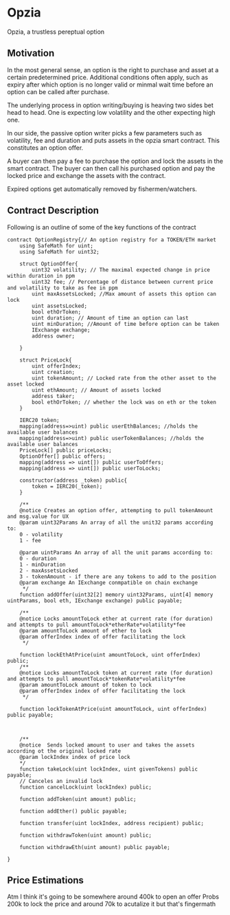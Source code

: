 # Opzia
Opzia, a trustless pereptual option

## Motivation

In the most general sense, an option is the right to purchase and asset at a certain predetermined price.
Additional conditions often apply, such as expiry after which option is no longer valid or minmal wait time before an option can be called after purchase.

The underlying process in option writing/buying is heaving two sides bet head to head. One is expecting low volatility and the other expecting high one.

In our side, the passive option writer picks a few parameters such as volatility, fee and duration and puts assets in the opzia smart contract. This constitutes an option offer.

A buyer can then pay a fee to purchase the option and lock the assets in the smart contract. The buyer can then call his purchased option and pay the locked price and exchange the assets with the contract.

Expired options get automatically removed by fishermen/watchers.


## Contract Description
Following is an outline of some of the key functions of the contract

```solidity
contract OptionRegistry{// An option registry for a TOKEN/ETH market
    using SafeMath for uint;
    using SafeMath for uint32;

    struct OptionOffer{
        uint32 volatility; // The maximal expected change in price within duration in ppm
        uint32 fee; // Percentage of distance between current price and volatility to take as fee in ppm
        uint maxAssetsLocked; //Max amount of assets this option can lock
        uint assetsLocked;
        bool ethOrToken;
        uint duration; // Amount of time an option can last
        uint minDuration; //Amount of time before option can be taken
        IExchange exchange;
        address owner;
    
    }

    struct PriceLock{
        uint offerIndex;
        uint creation;
        uint tokenAmount; // Locked rate from the other asset to the asset locked 
        uint ethAmount; // Amount of assets locked
        address taker;
        bool ethOrToken; // whether the lock was on eth or the token
    }

    IERC20 token;
    mapping(address=>uint) public userEthBalances; //holds the available user balances
    mapping(address=>uint) public userTokenBalances; //holds the available user balances
    PriceLock[] public priceLocks; 
    OptionOffer[] public offers;
    mapping(address => uint[]) public userToOffers;
    mapping(address => uint[]) public userToLocks;

    constructor(address _token) public{
        token = IERC20(_token);
    }

    /**
    @notice Creates an option offer, attempting to pull tokenAmount and msg.value for UX
    @param uint32Params An array of all the unit32 params according to:
    0 - volatility
    1 - fee
    
    @param uintParams An array of all the unit params according to:
    0 - duration
    1 - minDuration
    2 - maxAssetsLocked
    3 - tokenAmount - if there are any tokens to add to the position
    @param exchange An IExchange conmpatible on chain exchange
     */ 
    function addOffer(uint32[2] memory uint32Params, uint[4] memory uintParams, bool eth, IExchange exchange) public payable;

    /**
    @notice Locks amountToLock ether at current rate (for duration) and attempts to pull amountToLock*etherRate*volatility*fee
    @param amountToLock amount of ether to lock
    @param offerIndex index of offer facilitating the lock
     */

    function lockEthAtPrice(uint amountToLock, uint offerIndex) public;
    /**
    @notice Locks amountToLock token at current rate (for duration) and attempts to pull amountToLock*tokenRate*volatility*fee
    @param amountToLock amount of token to lock
    @param offerIndex index of offer facilitating the lock
     */

    function lockTokenAtPrice(uint amountToLock, uint offerIndex) public payable;

    

    /**
    @notice  Sends locked amount to user and takes the assets according ot the original locked rate
    @param lockIndex index of price lock
    */
    function takeLock(uint lockIndex, uint givenTokens) public payable;
    // Canceles an invalid lock
    function cancelLock(uint lockIndex) public;

    function addToken(uint amount) public;

    function addEther() public payable;

    function transfer(uint lockIndex, address recipient) public;

    function withdrawToken(uint amount) public;

    function withdrawEth(uint amount) public payable;

}
```

## Price Estimations
Atm I think it's going to be somewhere around 400k to open an offer
Probs 200k to lock the price and around 70k to acutalize it but that's fingermath
